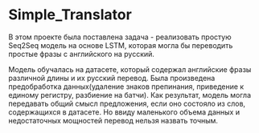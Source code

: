 # Simple_Translator
В этом проекте была поставлена задача - реализовать простую Seq2Seq модель на основе LSTM, которая могла бы переводить простые фразы с английского на русский.

Модель обучалась на датасете, который содержал английские фразы различной длины и их русский перевод. Была произведена предобработка данных(удаление знаков препинания, приведение к единому регистру, разбиение на батчи). Как результат, модель могла передавать общий смысл предложения, если оно состояло из слов, содержащихся в датасете. Но ввиду маленького объема данных и недостаточных мощностей перевод нельзя назвать точным.
